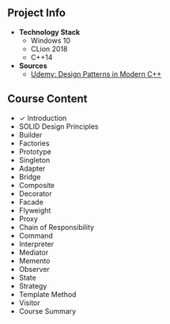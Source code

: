 ## Project Info
* **Technology Stack**
  * Windows 10
  * CLion 2018
  * C++14
* **Sources**
  * [Udemy: Design Patterns in Modern C++](https://www.udemy.com/patterns-cplusplus/)
## Course Content
* ✓ Introduction
* SOLID Design Principles
* Builder
* Factories
* Prototype
* Singleton
* Adapter
* Bridge
* Composite
* Decorator
* Facade
* Flyweight
* Proxy
* Chain of Responsibility
* Command
* Interpreter
* Mediator
* Memento
* Observer
* State
* Strategy
* Template Method
* Visitor
* Course Summary
